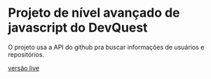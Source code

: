 # Projeto de nível avançado de javascript do DevQuest
O projeto usa a API do github pra buscar informações de usuários e repositórios. 

[versão live](https://denisesantosdev.github.io/projeto-inicial-fetch-github-api/)
